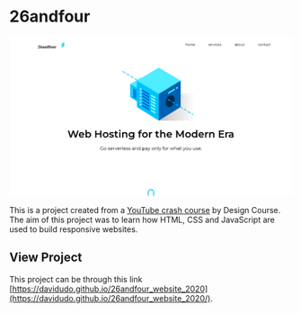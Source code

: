 # 26andfour

![26andfour Website Screenshot](./img/26andfour-project.png)

This is a project created from a [YouTube crash course](https://youtu.be/8gNrZ4lAnAw) by Design Course. The aim of this project was to learn how HTML, CSS and JavaScript are used to build responsive websites.

## View Project

This project can be through this link [https://davidudo.github.io/26andfour_website_2020](https://davidudo.github.io/26andfour_website_2020/).